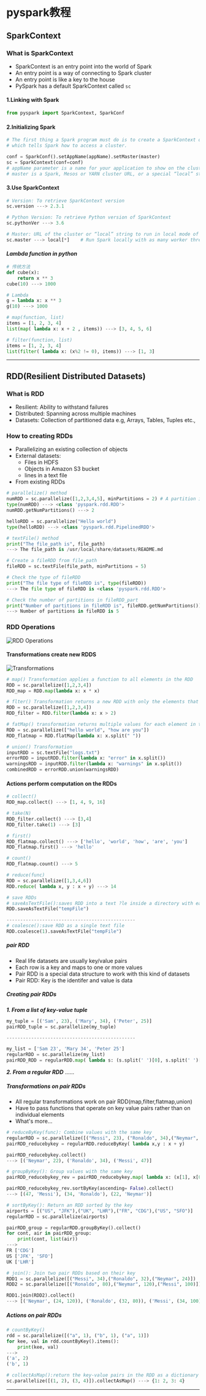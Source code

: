 <!--
 * @Date: 2019-11-28 15:05:53
 * @Author: YING
 * @LastEditTime: 2019-11-28 17:55:06
 -->
 
# pyspark教程

## SparkContext

### What is SparkContext

- SparkContext is an entry point into the world of Spark
- An entry point is a way of connecting to Spark cluster
- An entry point is like a key to the house
- PySpark has a default SparkContext called `sc`

#### 1.Linking with Spark

```python
from pyspark import SparkContext, SparkConf
```

#### 2.Initializing Spark

```python
# The first thing a Spark program must do is to create a SparkContext object
# which tells Spark how to access a cluster.

conf = SparkConf().setAppName(appName).setMaster(master)
sc = SparkContext(conf=conf)
# appName parameter is a name for your application to show on the cluster UI.
# master is a Spark, Mesos or YARN cluster URL, or a special “local” string to run in local mode.
```

#### 3.Use SparkContext

```python
# Version: To retrieve SparkContext version
sc.version ---> 2.3.1

# Python Version: To retrieve Python version of SparkContext
sc.pythonVer ---> 3.6

# Master: URL of the cluster or “local” string to run in local mode of SparkContext
sc.master ---> local[*]    # Run Spark locally with as many worker threads as logical cores on your machine.
```

#### *Lambda function in python*

```python
# 传统方法
def cube(x):
    return x ** 3
cube(10) ---> 1000

# Lambda
g = lambda x: x ** 3
g(10) ---> 1000
```

```python
# map(function, list)
items = [1, 2, 3, 4]
list(map( lambda x: x + 2 , items)) ---> [3, 4, 5, 6]
```

```python
# filter(function, list)
items = [1, 2, 3, 4]
list(filter( lambda x: (x%2 != 0), items)) ---> [1, 3]
```

**********************************************************

## RDD(Resilient Distributed Datasets)

### What is RDD

- Resilient: Ability to withstand failures
- Distributed: Spanning across multiple machines
- Datasets: Collection of partitioned data e.g, Arrays, Tables, Tuples etc.,

### How to creating RDDs

- Parallelizing an existing collection of objects
- External datasets:
  - Files in HDFS
  - Objects in Amazon S3 bucket
  - lines in a text file
- From existing RDDs

```python
# parallelize() method
numRDD = sc.parallelize([1,2,3,4,5], minPartitions = 2) # A partition is a logical division of a large distributed data set
type(numRDD) ---> <class 'pyspark.rdd.RDD'>
numRDD.getNumPartitions() ---> 2

helloRDD = sc.parallelize("Hello world")
type(helloRDD) ---> <class 'pyspark.rdd.PipelinedRDD'>
```

```python
# textFile() method
print("The file_path is", file_path)
---> The file_path is /usr/local/share/datasets/README.md

# Create a fileRDD from file_path
fileRDD = sc.textFile(file_path, minPartitions = 5)

# Check the type of fileRDD
print("The file type of fileRDD is", type(fileRDD))
---> The file type of fileRDD is <class 'pyspark.rdd.RDD'>

# Check the number of partitions in fileRDD_part
print("Number of partitions in fileRDD is", fileRDD.getNumPartitions())
---> Number of partitions in fileRDD is 5
```

### RDD Operations

![RDD Operations](rdd_operation.png)

#### Transformations create new RDDS

![Transformations](Transformations.png)

```python
# map() Transformation applies a function to all elements in the RDD
RDD = sc.parallelize([1,2,3,4])
RDD_map = RDD.map(lambda x: x * x)
```

```python
# flter() Transformation returns a new RDD with only the elements that pass the condition
RDD = sc.parallelize([1,2,3,4])
RDD_filter = RDD.filter(lambda x: x > 2)
```

```python
# fatMap() transformation returns multiple values for each element in the original RDD
RDD = sc.parallelize(["hello world", "how are you"])
RDD_flatmap = RDD.flatMap(lambda x: x.split(" "))
```

```python
# union() Transformation
inputRDD = sc.textFile("logs.txt")
errorRDD = inputRDD.filter(lambda x: "error" in x.split())
warningsRDD = inputRDD.filter(lambda x: "warnings" in x.split())
combinedRDD = errorRDD.union(warningsRDD)
```

#### Actions perform computation on the RDDs

```python
# collect()
RDD_map.collect() ---> [1, 4, 9, 16]
```

```python
# take(N)
RDD_filter.collect() ---> [3,4]
RDD_filter.take(1) ---> [3]
```

```python
# first()
RDD_flatmap.collect() ---> ['hello', 'world', 'how', 'are', 'you']
RDD_flatmap.first() ---> 'hello'
```

```python
# count()
RDD_flatmap.count() ---> 5
```

```python
# reduce(func)
RDD = sc.parallelize([1,3,4,6])
RDD.reduce( lambda x, y : x + y) ---> 14
```

```python
# save RDDs
# saveAsTextFile():saves RDD into a text ?le inside a directory with each partition as a separate file
RDD.saveAsTextFile("tempFile")

-----------------------------------------------
# coalesce():save RDD as a single text file
RDD.coalesce(1).saveAsTextFile("tempFile")
```

##### *pair RDD*

- Real life datasets are usually key/value pairs
- Each row is a key and maps to one or more values
- Pair RDD is a special data structure to work with this kind of datasets
- Pair RDD: Key is the identifer and value is data

##### *Creating pair RDDs*

***1. From a list of key-value tuple***

```python
my_tuple = [('Sam', 23), ('Mary', 34), ('Peter', 25)]
pairRDD_tuple = sc.parallelize(my_tuple)

-----------------------------------------------

my_list = ['Sam 23', 'Mary 34', 'Peter 25']
regularRDD = sc.parallelize(my_list)
pairRDD_RDD = regularRDD.map( lambda s: (s.split(' ')[0], s.split(' ')[1]))
```

***2. From a regular RDD***
......

##### *Transformations on pair RDDs*

- All regular transformations work on pair RDD(map,filter,flatmap,union)
- Have to pass functions that operate on key value pairs rather than on individual elements
- What's more...

```python
# reduceByKey(func): Combine values with the same key
regularRDD = sc.parallelize([("Messi", 23), ("Ronaldo", 34),("Neymar", 22), ("Messi", 24)])
pairRDD_reducebykey = regularRDD.reduceByKey( lambda x,y : x + y)

pairRDD_reducebykey.collect()
---> [('Neymar', 22), ('Ronaldo', 34), ('Messi', 47)]
```

```python
# groupByKey(): Group values with the same key
pairRDD_reducebykey_rev = pairRDD_reducebykey.map( lambda x: (x[1], x[0]))

pairRDD_reducebykey_rev.sortByKey(ascending= False).collect()
---> [(47, 'Messi'), (34, 'Ronaldo'), (22, 'Neymar')]
```

```python
# sortByKey(): Return an RDD sorted by the key
airports = [("US", "JFK"),("UK", "LHR"),("FR", "CDG"),("US", "SFO")]
regularRDD = sc.parallelize(airports)

pairRDD_group = regularRDD.groupByKey().collect()
for cont, air in pairRDD_group:
    print(cont, list(air))
--->
FR ['CDG']
US ['JFK', 'SFO']
UK ['LHR']
```

```python
# join(): Join two pair RDDs based on their key
RDD1 = sc.parallelize([("Messi", 34),("Ronaldo", 32),("Neymar", 24)])
RDD2 = sc.parallelize([("Ronaldo", 80),("Neymar", 120),("Messi", 100)])

RDD1.join(RDD2).collect()
---> [('Neymar', (24, 120)), ('Ronaldo', (32, 80)), ('Messi', (34, 100))]
```

##### *Actions on pair RDDs*

```python
# countByKey()
rdd = sc.parallelize([("a", 1), ("b", 1), ("a", 1)])
for kee, val in rdd.countByKey().items():
    print(kee, val)
--->
('a', 2)
('b', 1)
```

```python
# collectAsMap():return the key-value pairs in the RDD as a dictionary
sc.parallelize([(1, 2), (3, 4)]).collectAsMap() ---> {1: 2, 3: 4}
```

**********************************************************

















```python

```

```python

```

```python

```

```python

```

```python

```

```python

```